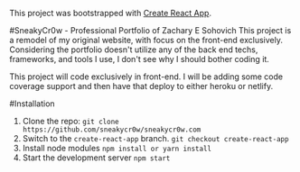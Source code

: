 This project was bootstrapped with [Create React App](https://github.com/facebookincubator/create-react-app).

#SneakyCr0w - Professional Portfolio of Zachary E Sohovich
This project is a remodel of my original website, with focus on the front-end exclusively. Considering the portfolio doesn't utilize any of the back end techs, frameworks, and tools I use, I don't see why I should bother coding it.

This project will code exclusively in front-end. I will be adding some code coverage support and then have that deploy to either heroku or netlify. 

#Installation

1. Clone the repo: `git clone https://github.com/sneakycr0w/sneakycr0w.com`
2. Switch to the `create-react-app` branch. `git checkout create-react-app`
3. Install node modules `npm install or yarn install`
4. Start the development server `npm start`